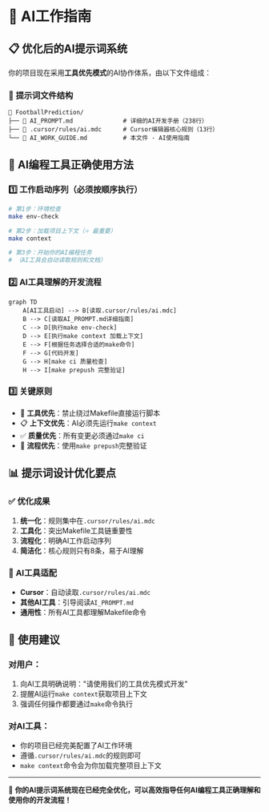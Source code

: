 # 🤖 AI工作指南

## 📋 **优化后的AI提示词系统**

你的项目现在采用**工具优先模式**的AI协作体系，由以下文件组成：

### 🔧 **提示词文件结构**
```
📁 FootballPrediction/
├── 📄 AI_PROMPT.md              # 详细的AI开发手册（238行）
├── 📄 .cursor/rules/ai.mdc      # Cursor编辑器核心规则（13行）
└── 📄 AI_WORK_GUIDE.md          # 本文件 - AI使用指南
```

## 🚀 **AI编程工具正确使用方法**

### 1️⃣ **工作启动序列（必须按顺序执行）**
```bash
# 第1步：环境检查
make env-check

# 第2步：加载项目上下文（⭐ 最重要）
make context

# 第3步：开始你的AI编程任务
# （AI工具会自动读取规则和文档）
```

### 2️⃣ **AI工具理解的开发流程**
```mermaid
graph TD
    A[AI工具启动] --> B[读取.cursor/rules/ai.mdc]
    B --> C[读取AI_PROMPT.md详细指南]
    C --> D[执行make env-check]
    D --> E[执行make context 加载上下文]
    E --> F[根据任务选择合适的make命令]
    F --> G[代码开发]
    G --> H[make ci 质量检查]
    H --> I[make prepush 完整验证]
```

### 3️⃣ **关键原则**
- 🚫 **工具优先**：禁止绕过Makefile直接运行脚本
- 📋 **上下文优先**：AI必须先运行`make context`
- ✅ **质量优先**：所有变更必须通过`make ci`
- 🔄 **流程优先**：使用`make prepush`完整验证

## 📊 **提示词设计优化要点**

### ✅ **优化成果**
1. **统一化**：规则集中在`.cursor/rules/ai.mdc`
2. **工具化**：突出Makefile工具链重要性
3. **流程化**：明确AI工作启动序列
4. **简洁化**：核心规则只有8条，易于AI理解

### 🔄 **AI工具适配**
- **Cursor**：自动读取`.cursor/rules/ai.mdc`
- **其他AI工具**：引导阅读`AI_PROMPT.md`
- **通用性**：所有AI工具都理解Makefile命令

## 🎯 **使用建议**

### 对用户：
1. 向AI工具明确说明："请使用我们的工具优先模式开发"
2. 提醒AI运行`make context`获取项目上下文
3. 强调任何操作都要通过`make`命令执行

### 对AI工具：
- 你的项目已经完美配置了AI工作环境
- 遵循`.cursor/rules/ai.mdc`的规则即可
- `make context`命令会为你加载完整项目上下文

---

🎉 **你的AI提示词系统现在已经完全优化，可以高效指导任何AI编程工具正确理解和使用你的开发流程！**

